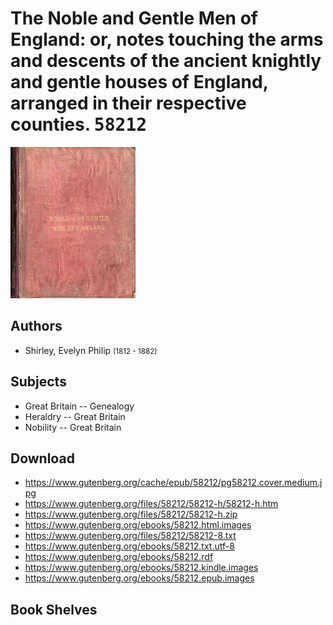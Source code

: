 # The Noble and Gentle Men of England: or, notes touching the arms and descents of the ancient knightly and gentle houses of England, arranged in their respective counties. <kbd>58212</kbd>

![](./cover.medium.jpg "")

## Authors


 - Shirley, Evelyn Philip <small>(1812 - 1882)</small>

## Subjects


 - Great Britain -- Genealogy
 - Heraldry -- Great Britain
 - Nobility -- Great Britain

## Download


 - https://www.gutenberg.org/cache/epub/58212/pg58212.cover.medium.jpg
 - https://www.gutenberg.org/files/58212/58212-h/58212-h.htm
 - https://www.gutenberg.org/files/58212/58212-h.zip
 - https://www.gutenberg.org/ebooks/58212.html.images
 - https://www.gutenberg.org/files/58212/58212-8.txt
 - https://www.gutenberg.org/ebooks/58212.txt.utf-8
 - https://www.gutenberg.org/ebooks/58212.rdf
 - https://www.gutenberg.org/ebooks/58212.kindle.images
 - https://www.gutenberg.org/ebooks/58212.epub.images

## Book Shelves



